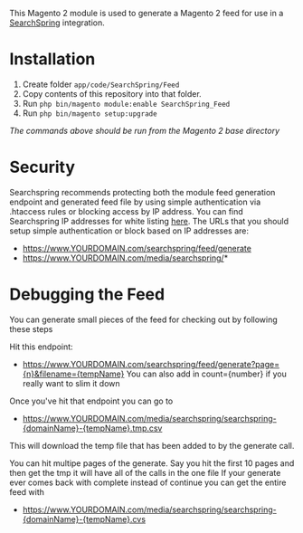 This Magento 2 module is used to generate a Magento 2 feed for use in a
[SearchSpring](http://www.searchspring.com) integration.

# Installation

1. Create folder `app/code/SearchSpring/Feed`
2. Copy contents of this repository into that folder.
3. Run `php bin/magento module:enable SearchSpring_Feed`
4. Run `php bin/magento setup:upgrade`

*The commands above should be run from the Magento 2 base directory*

# Security
Searchspring recommends protecting both the module feed generation endpoint and generated feed file by using simple authentication via .htaccess rules or blocking access by IP address. You can find Searchspring IP addresses for white listing [here](https://searchspring.zendesk.com/hc/en-us/articles/360021246692-Searchspring-IP-Addresses). The URLs that you should setup simple authentication or block based on IP addresses are:
* https://www.YOURDOMAIN.com/searchspring/feed/generate
* https://www.YOURDOMAIN.com/media/searchspring/*

# Debugging the Feed
You can generate small pieces of the feed for checking out by following these steps

Hit this endpoint:
* https://www.YOURDOMAIN.com/searchspring/feed/generate?page={n}&filename={tempName}
You can also add in count={number} if you really want to slim it down

Once you've hit that endpoint you can go to
* https://www.YOURDOMAIN.com/media/searchspring/searchspring-{domainName}-{tempName}.tmp.csv

This will download the temp file that has been added to by the generate call.

You can hit multipe pages of the generate. Say you hit the first 10 pages and then get the tmp it will have all of the calls in the one file
If your generate ever comes back with complete instead of continue you can get the entire feed with
* https://www.YOURDOMAIN.com/media/searchspring/searchspring-{domainName}-{tempName}.cvs
